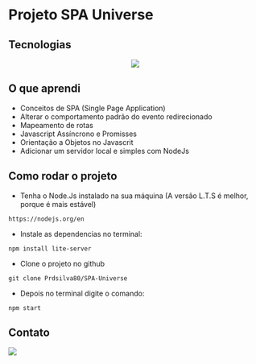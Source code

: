 # Projeto SPA Universe

## Tecnologias

<p align="center">
  <a href="https://skillicons.dev">
    <img src="https://skillicons.dev/icons?i=figma,vscode,html,css,javascript,nodejs" />
  </a>
</p>

## O que aprendi

- Conceitos de SPA (Single Page Application)
- Alterar o comportamento padrão do evento redirecionado
- Mapeamento de rotas
- Javascript Assíncrono e Promisses
- Orientação a Objetos no Javascrit
- Adicionar um servidor local e simples com NodeJs

## Como rodar o projeto

- Tenha o Node.Js instalado na sua máquina (A versão L.T.S é melhor, porque é mais estável)
````
https://nodejs.org/en
````

- Instale as dependencias no terminal:
````
npm install lite-server
````

- Clone o projeto no github
````
git clone Prdsilva80/SPA-Universe
````

- Depois no terminal digite o comando:
````
npm start
````

## Contato

<a href = "mailto:probertos717@gmail.com"><img src="https://img.shields.io/badge/Gmail-D14836?style=for-the-badge&logo=gmail&logoColor=white" target="_blank">
